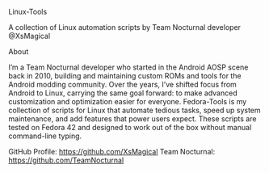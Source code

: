 Linux-Tools

A collection of Linux automation scripts by Team Nocturnal developer @XsMagical

About

I’m a Team Nocturnal developer who started in the Android AOSP scene back in 2010, building and maintaining custom ROMs and tools for the Android modding community. 
Over the years, I’ve shifted focus from Android to Linux, carrying the same goal forward: to make advanced customization and optimization easier for everyone.
Fedora-Tools is my collection of scripts for Linux that automate tedious tasks, speed up system maintenance, and add features that power users expect. 
These scripts are tested on Fedora 42 and designed to work out of the box without manual command-line typing.

GitHub Profile: https://github.com/XsMagical
Team Nocturnal: https://github.com/TeamNocturnal
